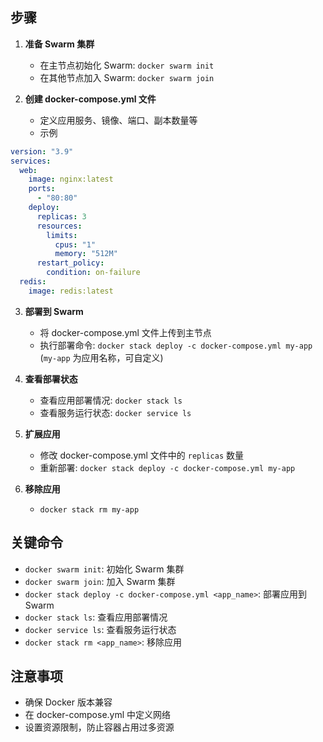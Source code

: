 ## 步骤

1. **准备 Swarm 集群**

   - 在主节点初始化 Swarm: `docker swarm init`
   - 在其他节点加入 Swarm: `docker swarm join`
2. **创建 docker-compose.yml 文件**

   - 定义应用服务、镜像、端口、副本数量等
   - 示例
```yaml
version: "3.9"
services:
  web:
    image: nginx:latest
    ports:
      - "80:80"
    deploy:
      replicas: 3
      resources:
        limits:
          cpus: "1"
          memory: "512M"
      restart_policy:
        condition: on-failure
  redis:
    image: redis:latest
```

3. **部署到 Swarm**

   - 将 docker-compose.yml 文件上传到主节点
   - 执行部署命令: `docker stack deploy -c docker-compose.yml my-app`
     (`my-app` 为应用名称，可自定义)
4. **查看部署状态**

   - 查看应用部署情况: `docker stack ls`
   - 查看服务运行状态: `docker service ls`
5. **扩展应用**

   - 修改 docker-compose.yml 文件中的 `replicas` 数量
   - 重新部署: `docker stack deploy -c docker-compose.yml my-app`
6. **移除应用**

   - `docker stack rm my-app`

## 关键命令

- `docker swarm init`: 初始化 Swarm 集群
- `docker swarm join`: 加入 Swarm 集群
- `docker stack deploy -c docker-compose.yml <app_name>`: 部署应用到 Swarm
- `docker stack ls`: 查看应用部署情况
- `docker service ls`: 查看服务运行状态
- `docker stack rm <app_name>`: 移除应用

## 注意事项

- 确保 Docker 版本兼容
- 在 docker-compose.yml 中定义网络
- 设置资源限制，防止容器占用过多资源
